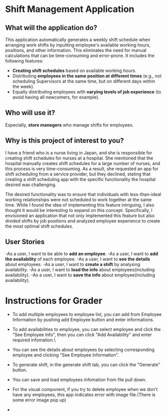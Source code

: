 # Shift Management Application

## What will the application do?

This application automatically generates a weekly shift schedule when arranging work shifts by inputting employee's available working hours, positions, and other information. This eliminates the need for manual calculations that can be time-consuming and error-prone. It includes the following features:

- **Creating shift schedules** based on available working hours.
- Distributing **employees in the same position at different times** (e.g., not scheduling Supervisors at the same time, but on different days within the week).
- Equally distributing employees with **varying levels of job experience** (to avoid having all newcomers, for example).
## Who will use it?
Especially, **store manegers** who manage shifts for employees.

## Why is this project of interest to you?

I have a friend who is a nurse living in Japan, and she is responsible for creating shift schedules for nurses at a hospital. She mentioned that the hospital manually creates shift schedules for a large number of nurses, and this process is very time-consuming. As a result, she requested an app for shift scheduling from a service provider, but they declined, stating that creating a shift scheduling app with the specific functionality the hospital desired was challenging.

The desired functionality was to ensure that individuals with less-than-ideal working relationships were not scheduled to work together at the same time. While I found the idea of implementing this feature intriguing, I also thought it would be interesting to expand on this concept. Specifically, I envisioned an application that not only implemented this feature but also divided shifts by job positions and analyzed employee experience to create the most optimal shift schedules.
 
## User Stories
-As a user, I want to be able to **add an employee**.
-As a user, I want to **add the availability** of each employee.
-As a user, I want to **see the details** about employees.
-As a user, I want to **create a shift** by analysing availability.
-As a user, I want to **load the info** about employees(including availability).
-As a user, I want to **save the info** about employee(including availability).

# Instructions for Grader
- To add multiple employees to employee list, you can add from Employee Information by pushing add 
  Employee button and enter informations.
- To add availabilities to employee, you can select employee and click the "See Employee Info", then
  you can click "Add Availability" and enter required infomation.\\
- You can see the details about employees by selecting corresponding employee and clicking "See Employee Information".
- To generate shift, in the generate shift tab, you can click the "Generate" button.
- You can save and load employees infomation from file pull down.
- For the visual component, if you try to delete employee when we don't have any employees,
  this app indicates error with image file.(There is some error image pop up)
  

- 